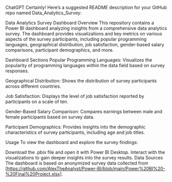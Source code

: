 
ChatGPT
Certainly! Here’s a suggested README description for your GitHub repo named Data_Analytics_Survey:

Data Analytics Survey Dashboard
Overview
This repository contains a Power BI dashboard analyzing insights from a comprehensive data analytics survey. The dashboard provides visualizations and key metrics on various aspects of the survey participants, including popular programming languages, geographical distribution, job satisfaction, gender-based salary comparisons, participant demographics, and more.

Dashboard Sections
Popular Programming Languages: Visualizes the popularity of programming languages within the data field based on survey responses.

Geographical Distribution: Shows the distribution of survey participants across different countries.

Job Satisfaction: Displays the level of job satisfaction reported by participants on a scale of ten.

Gender-Based Salary Comparison: Compares earnings between male and female participants based on survey data.

Participant Demographics: Provides insights into the demographic characteristics of survey participants, including age and job titles.

Usage
To view the dashboard and explore the survey findings:

Download the .pbix file and open it with Power BI Desktop.
Interact with the visualizations to gain deeper insights into the survey results.
Data Sources
The dashboard is based on anonymized survey data collected from [https://github.com/AlexTheAnalyst/Power-BI/blob/main/Power%20BI%20-%20Final%20Project.xlsx].
